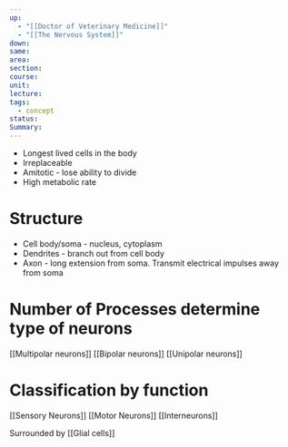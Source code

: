 ```yaml
---
up:
  - "[[Doctor of Veterinary Medicine]]"
  - "[[The Nervous System]]"
down: 
same: 
area: 
section: 
course: 
unit: 
lecture: 
tags:
  - concept
status: 
Summary:
---
```

- Longest lived cells in the body
- Irreplaceable
- Amitotic - lose ability to divide
- High metabolic rate

# Structure
- Cell body/soma - nucleus, cytoplasm
- Dendrites - branch out from cell body
- Axon - long extension from soma. Transmit electrical impulses away from soma


# Number of Processes determine type of neurons
[[Multipolar neurons]]
[[Bipolar neurons]]
[[Unipolar neurons]]


# Classification by function
[[Sensory Neurons]]
[[Motor Neurons]]
[[Interneurons]]


Surrounded by [[Glial cells]]
